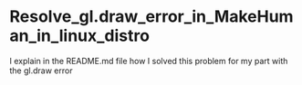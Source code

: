# Resolve_gl.draw_error_in_MakeHuman_in_linux_distro
I explain in the README.md file how I solved this problem for my part with the gl.draw error
